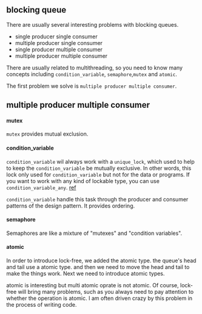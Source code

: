## blocking queue
There are usually several interesting problems with blocking queues.
* single producer single consumer
* multiple producer single consumer
* single producer multiple consumer
* multiple producer multiple consumer

There are usually related to multithreading, so you need to know many concepts including `condition_variable`, `semaphore`,`mutex` and `atomic`.  

The first problem we solve is `multiple producer multiple consumer`.

## multiple producer multiple consumer

#### mutex
`mutex` provides mutual exclusion. 

#### condition_variable
`condition_variable` wil always work with a `unique_lock`, which used to help to keep the `condition_variable` be mutually exclusive. In other words, this lock only used for `condition_variable` but not for the data or programs. If you want to work with any kind of lockable type, you can use `condition_variable_any`. [ref](https://en.cppreference.com/w/cpp/thread/condition_variable)  

`condition_variable` handle this task through the producer and consumer patterns of the design pattern. It provides ordering.

#### semaphore
Semaphores are like a mixture of "mutexes" and "condition variables".

#### atomic
In order to introduce lock-free, we added the atomic type. the queue's head and tail use a atomic type. and then we need to move the head and tail to make the things work. Next we need to introduce atomic types.  

atomic is interesting but multi atomic oprate is not atomic. Of course, lock-free will bring many problems, such as you always need to pay attention to whether the operation is atomic. I am often driven crazy by this problem in the process of writing code.  
